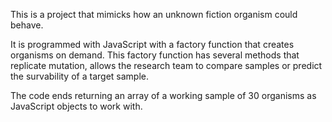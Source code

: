 This is a project that mimicks how an unknown fiction organism could behave.

It is programmed with JavaScript with a factory function that creates organisms on demand.
This factory function has several methods that replicate mutation, allows the research team to compare samples or predict the survability of a target sample.

The code ends returning an array of a working sample of 30 organisms as JavaScript objects to work with.

